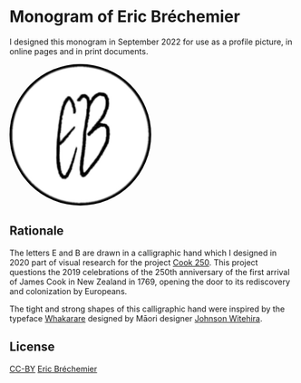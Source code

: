 # Monogram of Eric Bréchemier

I designed this monogram in September 2022 for use as a profile picture,
in online pages and in print documents.

<img
  alt="Monogram of Eric Bréchemier"
  src="eb-monogram-500x-500px.jpg"
  style="border-radius: 50%;"
  width="250"
/>

## Rationale

The letters E and B are drawn in a calligraphic hand which I designed
in 2020 part of visual research for the project [Cook 250][]. This project
questions the 2019 celebrations of the 250th anniversary of the first arrival
of James Cook in New Zealand in 1769, opening the door to its rediscovery and
colonization by Europeans.

The tight and strong shapes of this calligraphic hand were inspired by
the typeface [Whakarare][] designed by Māori designer [Johnson Witehira][].

[Cook 250]: https://github.com/eric-brechemier/cook250
[Whakarare]: https://www.johnsonwitehira.studio/whakarare
[Johnson Witehira]: https://www.johnsonwitehira.studio

## License

[CC-BY][] [Eric Bréchemier][ATTRIBUTION]

[CC-BY]: https://creativecommons.org/licenses/by/4.0/
[ATTRIBUTION]: https://github.com/eric-brechemier/eb-monogram
